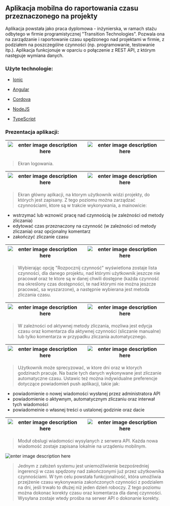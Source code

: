 
## Aplikacja mobilna do raportowania czasu przeznaczonego na projekty

  

Aplikacja powstała jako praca dyplomowa - inżynierska, w ramach stażu odbytego w firmie programistycznej "Transition Technologies". Pozwala ona na zarządzanie i raportowanie czasu spędzonego nad projektami w firmie, z podziałem na poszczególne czynności (np. programowanie, testowanie itp.). Aplikacja funkcjonuje w oparciu o połączenie z REST API, z którym następuje wymiana danych.

  

### Użyte technologie:

-  [Ionic](https://ionicframework.com/)

-  [Angular](https://angular.io/)

-  [Cordova](https://cordova.apache.org/)

-  [NodeJS](https://nodejs.org/)

-  [TypeScript](https://www.typescriptlang.org/)

### Prezentacja aplikacji:

| ![enter image description here](https://github.com/Dudix93/raportowanie/blob/api2/screenshots/err_logn.png) |![enter image description here](https://github.com/Dudix93/raportowanie/blob/api2/screenshots/err_conn.png) |
|--|--|

  

>Ekran logowania.

| ![enter image description here](https://github.com/Dudix93/raportowanie/blob/api2/screenshots/ekran_glowny.png) |![enter image description here](https://github.com/Dudix93/raportowanie/blob/api2/screenshots/zliczanie_manualne.png) |
|--|--|

>Ekran główny aplkacji, na ktorym użytkownik widzi projekty, do których jest zapisany. Z tego poziomu można zarządzać czynnościami, ktore są w trakcie wykonywania, a mainowicie:
- wstrzymać lub wznowić pracę nad czynnością (w zależności od metody zliczania)
- edytować czas przeznaczony na czynność (w zależności od metody zliczania) oraz opcjonalny komentarz
- zakończyć zliczanie czasu

| ![enter image description here](https://github.com/Dudix93/raportowanie/blob/api2/screenshots/czynnosci.png) |![enter image description here](https://github.com/Dudix93/raportowanie/blob/api2/screenshots/metoda_zliczania.png) |
|--|--|

>Wybierając opcję "Rozpocznij czynność" wyświetlona zostaje lista czynności, dla danego projektu, nad którymi użytkownik jeszcze nie pracował oraz te ktore są w danej chwili dostępne (każda czynność ma określony czas dostępności, te nad którymi nie można jeszcze pracować, sa wyszarzone), a następnie wybierana jest metoda zliczania czasu.

| ![enter image description here](https://github.com/Dudix93/raportowanie/blob/api2/screenshots/edit_manual.jpg) |![enter image description here](https://github.com/Dudix93/raportowanie/blob/api2/screenshots/edit_autotask.jpg) |
|--|--|

>W zależności od aktywnej metody zliczania, mozliwa jest edycja czasu oraz komentarza dla aktywnej czynności (sliczanie manualne) lub tylko komentarza w przypadku zliczania automatycznego.

| ![enter image description here](https://github.com/Dudix93/raportowanie/blob/api2/screenshots/dni.png) |![enter image description here](https://github.com/Dudix93/raportowanie/blob/api2/screenshots/opcje_powiadomienia.png) |
|--|--|

>Użytkownik może sprecyzować, w ktore dni oraz w ktorych godzinach pracuje. Na bazie tych danych wykonywane jest zliczanie automatyczne czasu. Ustawic też można indywidualne preferencje dotyczące powiadomień push aplikacji, takie jak:
- powiadomienie o nowej wiadomości wysłanej przez administratora API
- powiadomienie o aktywnym, automatycznym zliczaniu oraz interwał tych wiadomości
- powiadomeinie o własnej treści o ustalonej godzinie oraz dacie

 | ![enter image description here](https://github.com/Dudix93/raportowanie/blob/api2/screenshots/wiadomosci.jpg) |![enter image description here](https://github.com/Dudix93/raportowanie/blob/api2/screenshots/wiadomosc.jpg) |
|--|--|

>Moduł obslugi wiadomości wysylanych z serwera API. Każda nowa wiadomość zostaje zapisana lokalnie na urządeniu mobilnym.

![enter image description here](https://github.com/Dudix93/raportowanie/blob/api2/screenshots/zakonczone_czynnosci.png)

>Jednym z założeń systemu jest uniemożliwienie bezpośredniej ingerencji w czas spędzony nad zakończonymi już przez użytkownika czynnościami. W tym celu powstała funkcjonalność, która umożliwia przejżenie czasu wykonywania zakończonych czynności z podzialem na dni, jeśli trwało to dłużej niż jeden dzień roboczy. Z tego poziomu można dokonac korekty czasu oraz komentarza dla danej czynności. Wysyłana zostaje wtedy prośba na serwer API o dokonanie korekty.